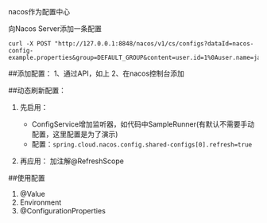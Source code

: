 nacos作为配置中心

向Nacos Server添加一条配置
```shell script
curl -X POST "http://127.0.0.1:8848/nacos/v1/cs/configs?dataId=nacos-config-example.properties&group=DEFAULT_GROUP&content=user.id=1%0Auser.name=james%0Auser.age=18"
```

##添加配置：
1、通过API，如上
2、在nacos控制台添加

##动态刷新配置：
1. 先启用：
    - ConfigService增加监听器，如代码中SampleRunner(有默认不需要手动配置，这里配置是为了演示)
    - 配置：`spring.cloud.nacos.config.shared-configs[0].refresh=true`

2. 再应用：
加注解@RefreshScope

##使用配置
1. @Value
2. Environment
3. @ConfigurationProperties